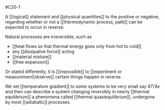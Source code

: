 #C20-1 

A [[logical]] statement and [[physical quantities]] to the positive or negative, regarding whether or not a [[thermodynamic process, path]] can be expected to occur in reverse.

Natural processes are irreversible, such as 
- [[heat flows so that thermal energy goes only from hot to cold]]
- any [[dissipative force]] acting
- [[material mixture]]
- [[free expansion]]

Or stated differently, it is [[impossible]] to [[experiment or measurement|observe]] certain things happen in reverse.

We set [[temperature gradient]] to some systems to be very small say $\partial T / \partial x$ and then can describe a system changing reversibly in nearly [[thermal equilibrium]] a phenomena called [[thermal quasiequilibrium]], undergone by most [[adiabatic]] processes.